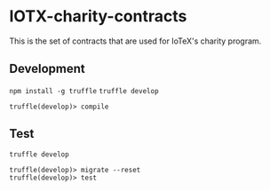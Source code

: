 # IOTX-charity-contracts

This is the set of contracts that are used for IoTeX's charity program.

## Development
```npm install -g truffle```
```truffle develop```

```
truffle(develop)> compile
```

## Test
```truffle develop```

```
truffle(develop)> migrate --reset
truffle(develop)> test
```
